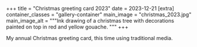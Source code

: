 +++
title = "Christmas greeting card 2023"
date = 2023-12-21
[extra]
container_classes = "gallery-container"
main_image = "christmas_2023.jpg"
main_image_alt = """Ink drawing of a christmas tree
with decorations painted on top in red and yellow gouache.
"""
+++

My annual Christmas greeting card, this time using traditional media.

<!-- more -->
